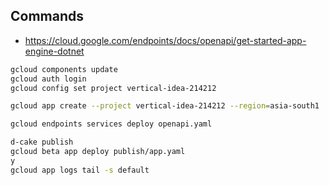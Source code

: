 ## Commands

- https://cloud.google.com/endpoints/docs/openapi/get-started-app-engine-dotnet

```bash
gcloud components update
gcloud auth login
gcloud config set project vertical-idea-214212

gcloud app create --project vertical-idea-214212 --region=asia-south1

gcloud endpoints services deploy openapi.yaml

```

```bash
d-cake publish
gcloud beta app deploy publish/app.yaml
y
gcloud app logs tail -s default
```